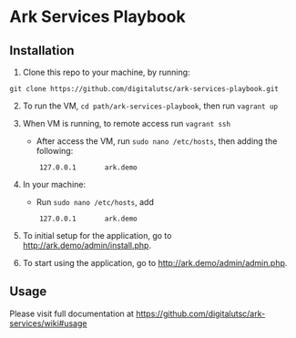 # Ark Services Playbook

## Installation

1. Clone this repo to your machine, by running:

```
git clone https://github.com/digitalutsc/ark-services-playbook.git
```

2. To run the VM, `cd path/ark-services-playbook`, then run `vagrant up`
3. When VM is running, to remote access run `vagrant ssh`
    * After access the VM, run `sudo nano /etc/hosts`, then adding the following:
    ```
        127.0.0.1       ark.demo
    ```

4. In your machine: 
    * Run `sudo nano /etc/hosts`, add 
    ```
        127.0.0.1       ark.demo
    ```

5. To initial setup for the application, go to http://ark.demo/admin/install.php.
6. To start using the application, go to http://ark.demo/admin/admin.php.

## Usage

Please visit full documentation at https://github.com/digitalutsc/ark-services/wiki#usage


